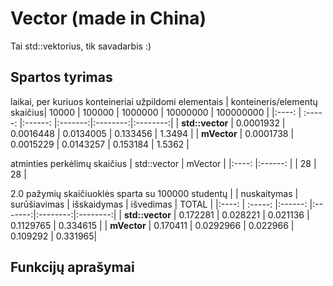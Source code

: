 # Vector (made in China)
Tai std::vektorius, tik savadarbis :)

## Spartos tyrimas
laikai, per kuriuos konteineriai užpildomi elementais
|  konteineris/elementų skaičius| 10000   | 100000  | 1000000 | 10000000 | 100000000 |
|:----:                        | :-----:  |:------: |:-------:|:--------:|:--------:|
| **std::vector**  | 0.0001932 | 0.0016448 | 0.0134005 | 0.133456 | 1.3494 |
| **mVector** | 0.0001738 | 0.0015229 | 0.0143257 | 0.153184  | 1.5362 |

atminties perkėlimų skaičius
| std::vector | mVector |
|:----: |:------: |
|  28 | 28 |

2.0 pažymių skaičiuoklės sparta su 100000 studentų
|            | nuskaitymas  | surūšiavimas  | išskaidymas | išvedimas | TOTAL |
|:----:                        | :-----:  |:------: |:-------:|:--------:|:--------:|
| **std::vector**  | 0.172281 | 0.028221 | 0.021136 | 0.1129765 | 0.334615 |
| **mVector**   | 0.170411 | 0.0292966 | 0.022966  | 0.109292 | 0.331965|

## Funkcijų aprašymai





